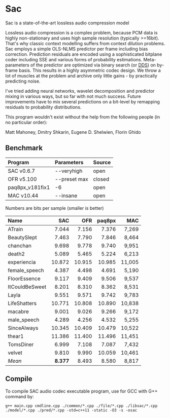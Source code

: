 # Sac
Sac is a state-of-the-art lossless audio compression model

Lossless audio compression is a complex problem, because PCM data is highly non-stationary and uses high sample resolution (typically >=16bit). That's why classic context modelling suffers from context dilution problems. Sac employs a simple OLS-NLMS predictor per frame including bias correction. Prediction residuals are encoded using a sophisticated bitplane coder including SSE and various forms of probability estimations. Meta-parameters of the predictor are optimized via binary search (or [DDS](https://agupubs.onlinelibrary.wiley.com/doi/10.1029/2005WR004723)) on by-frame basis. This results in a highly asymmetric codec design. We throw a lot of muscles at the problem and archive only little gains - by practically predicting noise. 

I've tried adding neural networks, wavelet decomposition and predictor mixing in various ways, but so far with not much success. 
Future improvements have to mix several predictions on a bit-level by remapping residuals to probability distributions. 

This program wouldn't exist without the help from the following people (in no particular order):

Matt Mahoney, Dmitry Shkarin, Eugene D. Shelwien, Florin Ghido

## Benchmark
|Program|Parameters|Source|
|:-|:-|:-|
|SAC v0.6.7|--veryhigh|open|
|OFR v5.100|--preset max|closed|
|paq8px_v181fix1|-6|open|
|MAC v10.44|--insane|open|

Numbers are bits per sample (smaller is better)

| Name  | SAC | OFR | paq8px | MAC |
|:---|---:|---:|---:|---:|
|ATrain|7.044|7.156|7.376|7,269|
|BeautySlept|7.463|7.790|7.846|8,464|
|chanchan|9.698|9.778|9.740|9,951|
|death2|5.089|5.465|5.224|6,213|
|experiencia|10.872|10.915|10.985|11,005|
|female_speech|4.387|4.498|4.691|5,190|
|FloorEssence|9.117|9.409|9.506|9,537|
|ItCouldBeSweet|8.201|8.310|8.362|8,531|
|Layla|9.551|9.571|9.742|9,783|
|LifeShatters|10.771|10.808|10.890|10,838|
|macabre|9.001|9.026|9.266|9,172|
|male_speech|4.289|4.256|4.532|5,255|
|SinceAlways|10.345|10.409|10.479|10,522|
|thear1|11.386|11.400|11.496|11,451|
|TomsDiner|6.999|7.108|7.087|7,432|
|velvet|9.810|9.990|10.059|10,461|
|*Mean*|**8.377**|8.493|8.580|8,817|

## Compile

To compile SAC audio codec executable program, use for GCC with G++ command by:

```
g++ main.cpp cmdline.cpp ./common/*.cpp ./file/*.cpp ./libsac/*.cpp ./model/*.cpp ./pred/*.cpp -std=c++11 -static -O3 -s -osac
```